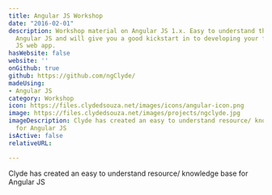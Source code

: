 ```yaml
---
title: Angular JS Workshop
date: "2016-02-01"
description: Workshop material on Angular JS 1.x. Easy to understand the basics of
  Angular JS and will give you a good kickstart in to developing your first Angular
  JS web app.
hasWebsite: false
website: ''
onGithub: true
github: https://github.com/ngClyde/
madeUsing:
- Angular JS
category: Workshop
icon: https://files.clydedsouza.net/images/icons/angular-icon.png
image: https://files.clydedsouza.net/images/projects/ngclyde.jpg
imageDescription: Clyde has created an easy to understand resource/ knowledge base
  for Angular JS
isActive: false
relativeURL: 

---
```


Clyde has created an easy to understand resource/ knowledge base for Angular JS


